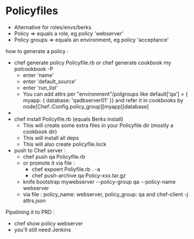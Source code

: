 Policyfiles
===========

- Alternative for roles/envs/berks
- Policy => equals a role, eg policy 'webserver'
- Policy groups => equals an environment, eg policy 'acceptance'

how to generate a policy :
- chef generate policy Policyfile.rb or chef generate cookbook my polcookbook -P
  - enter 'name'
  - enter 'default_source'
  - enter 'run_list'
  - You can add attrs per "environment"/polgroups like 
    default['qa'] = { myapp: { database: 'qadbserver01' }} and refer it in cookbooks by node[Chef::Config.policy_group][myapp][database]
- <edit your Policyfile.rb>
- chef install Policyfile.rb (equals Berks install)
  - This will create some extra files in your Policyfile dir (mostly a cookbook dir)
  - This will install all deps
  - This will also create policyfile.lock
- push to Chef server :
  - chef push qa Policyfile.rb
  - or promote it via file : 
    - chef expoert Poliyfile.rb . -a
    - chef push-archive qa Policy-xxx.tar.gz
  - knife bootstrap mywebserver --policy-group qa --policy-name webserver
  - via file : policy_name: webserver, policy_group: qa and chef-client -j attrs.json

Pipelining it to PRD :
- chef show policy webserver
- you'll still need Jenkins
